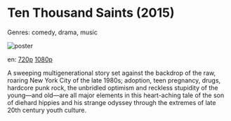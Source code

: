 # Ten Thousand Saints (2015)

Genres: comedy, drama, music

![poster](http://image.tmdb.org/t/p/w500/boQZUGJN4uqgac9JbUWtbAw2SJ5.jpg)

en:
  [720p](magnet:?xt=urn:btih:1AE4F2B2BB393063A6191F1AA3C5E55BF9F7EEE2&tr=udp://glotorrents.pw:6969/announce&tr=udp://tracker.opentrackr.org:1337/announce&tr=udp://torrent.gresille.org:80/announce&tr=udp://tracker.openbittorrent.com:80&tr=udp://tracker.coppersurfer.tk:6969&tr=udp://tracker.leechers-paradise.org:6969&tr=udp://p4p.arenabg.ch:1337&tr=udp://tracker.internetwarriors.net:1337)
  [1080p](magnet:?xt=urn:btih:6876CCCCCF86E495165885EF4590A9EDAB7A092C&tr=udp://glotorrents.pw:6969/announce&tr=udp://tracker.opentrackr.org:1337/announce&tr=udp://torrent.gresille.org:80/announce&tr=udp://tracker.openbittorrent.com:80&tr=udp://tracker.coppersurfer.tk:6969&tr=udp://tracker.leechers-paradise.org:6969&tr=udp://p4p.arenabg.ch:1337&tr=udp://tracker.internetwarriors.net:1337)
  


A sweeping multigenerational story set against the backdrop of the raw, roaring New York City of the late 1980s; adoption, teen pregnancy, drugs, hardcore punk rock, the unbridled optimism and reckless stupidity of the young—and old—are all major elements in this heart-aching tale of the son of diehard hippies and his strange odyssey through the extremes of late 20th century youth culture.